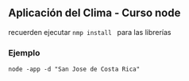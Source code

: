 ## Aplicación del Clima - Curso node

recuerden ejecutar ```nmp install ``` para las librerías

### Ejemplo
``` 
node -app -d "San Jose de Costa Rica"
``` 